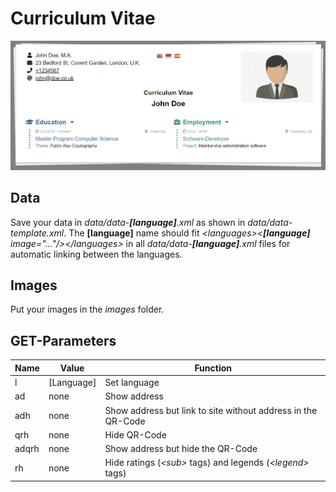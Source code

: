 # Curriculum Vitae

![Demo image](images/template.png "Demo Template")

## Data

Save your data in *data/data-**[language]**.xml* as shown in *data/data-template.xml*.
The **[language]** name should fit *\<languages\>\<**[language]** image="..."/\>\</languages\>* in all *data/data-**[language]**.xml* files for automatic linking between the languages.

## Images

Put your images in the *images* folder.

## GET-Parameters

Name  | Value      | Function
----- | ---------- | ---------------------------------------
l     | [Language] | Set language
ad    | none       | Show address
adh   | none       | Show address but link to site without address in the QR-Code
qrh   | none       | Hide QR-Code
adqrh | none       | Show address but hide the QR-Code
rh    | none       | Hide ratings (*\<sub\>* tags) and legends (*\<legend\>* tags)